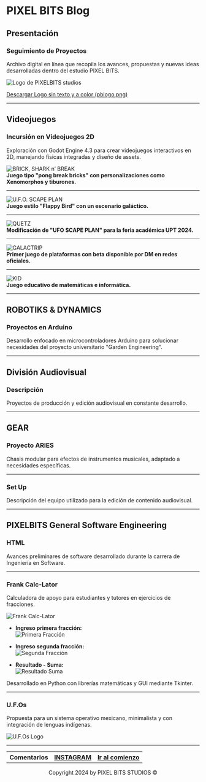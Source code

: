 # PIXEL BITS Blog

## Presentación

### Seguimiento de Proyectos

Archivo digital en línea que recopila los avances, propuestas y nuevas ideas desarrolladas dentro del estudio PIXEL BITS.

![Logo de PIXELBITS studios](static/IMG/pblogo.png)

[Descargar Logo sin texto y a color (pblogo.png)](static/IMG/pblogo.png)

---

## Videojuegos

### Incursión en Videojuegos 2D

Exploración con Godot Engine 4.3 para crear videojuegos interactivos en 2D, manejando físicas integradas y diseño de assets.

![BRICK, SHARK n’ BREAK](static/IMG/briksnblogo.png)  
**Juego tipo "pong break bricks" con personalizaciones como Xenomorphos y tiburones.**

---

![U.F.O. SCAPE PLAN](static/IMG/ufosplogo.png)  
**Juego estilo "Flappy Bird" con un escenario galáctico.**

---

![QUETZ](static/IMG/QUETZ-LOGO.png)  
**Modificación de "UFO SCAPE PLAN" para la feria académica UPT 2024.**

---

![GALACTRIP](static/IMG/galactriplogo.png)  
**Primer juego de plataformas con beta disponible por DM en redes oficiales.**

---

![KID](static/IMG/kidlogo.png)  
**Juego educativo de matemáticas e informática.**

---

## ROBOTIKS & DYNAMICS

### Proyectos en Arduino

Desarrollo enfocado en microcontroladores Arduino para solucionar necesidades del proyecto universitario "Garden Engineering".

---

## División Audiovisual

### Descripción

Proyectos de producción y edición audiovisual en constante desarrollo.

---

## GEAR

### Proyecto ARIES

Chasis modular para efectos de instrumentos musicales, adaptado a necesidades específicas.

---

### Set Up

Descripción del equipo utilizado para la edición de contenido audiovisual.

---

## PIXELBITS General Software Engineering

### HTML

Avances preliminares de software desarrollado durante la carrera de Ingeniería en Software.

---

### Frank Calc-Lator

Calculadora de apoyo para estudiantes y tutores en ejercicios de fracciones.

![Frank Calc-Lator](static/IMG/FrankCalc-Lator/FrankCalc-Lator.jpg)

- **Ingreso primera fracción:**  
  ![Primera Fracción](static/IMG/FrankCalc-Lator/1rafraccion.png)

- **Ingreso segunda fracción:**  
  ![Segunda Fracción](static/IMG/FrankCalc-Lator/2daFraccion.png)

- **Resultado - Suma:**  
  ![Resultado Suma](static/IMG/FrankCalc-Lator/fac1Suma.png)

Desarrollado en Python con librerías matemáticas y GUI mediante Tkinter.

---

### U.F.Os

Propuesta para un sistema operativo mexicano, minimalista y con integración de lenguas indígenas.

![U.F.Os Logo](static/IMG/ufosIMG/U.F.OSlogo.png)

---
<footer style="width: 100%; text-align: center;">
  <!-- Contenedor de tabla para organizar enlaces -->
  <table style="width: 100%; height:auto; text-align: center;">
    <tr>
      <!-- Títulos -->
      <th>Comentarios</th>
      <th><a target="_blank" href="https://www.instagram.com/pixelbits_studios/m">INSTAGRAM</a></th>
      <th><a href="#tituloblog">Ir al comienzo</a></th>
    </tr>
  </table>
  <!-- Leyenda de copyright -->
  <p>Copyright 2024 by PIXEL BITS STUDIOS &copy;</p>
</footer>


